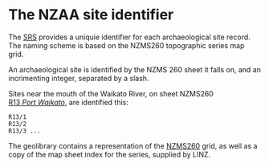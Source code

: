 The NZAA site identifier
========================

The [SRS](/manuals/nzaa/site_recording_scheme)
provides a uniquie identifier for each archaeological site record. The
naming scheme is based on the NZMS260 topographic series map grid.

An archaeological site is identified by the NZMS 260 sheet it falls
on, and an incrimenting integer, separated by a slash.

Sites near the mouth of the Waikato River, on sheet NZMS260
[R13&nbsp;_Port&nbsp;Waikato_](/geolib/topo/NZMS260/527),
are identified this:

    R13/1
    R13/2
    R13/3 ...
    

The geolibrary contains a representation of the
[NZMS260](/geolib/topo/NZMS260) grid, as well as a copy of the map
sheet index for the series, supplied by LINZ.